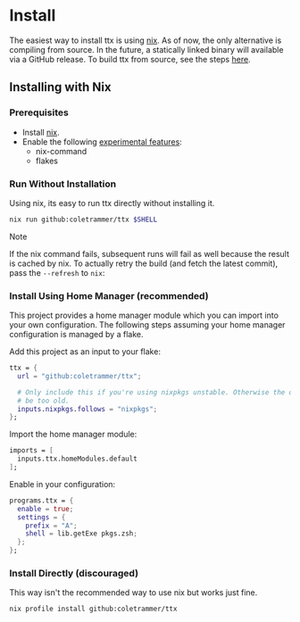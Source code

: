 # Install

The easiest way to install ttx is using [nix](https://nixos). As of now, the only alternative is compiling from source.
In the future, a statically linked binary will available via a GitHub release. To build ttx from source,
see the steps [here](./build.md).

## Installing with Nix

### Prerequisites

- Install [nix](https://nixos.org/download/).
- Enable the following [experimental features](https://nix.dev/manual/nix/latest/development/experimental-features):
  - nix-command
  - flakes

### Run Without Installation

Using nix, its easy to run ttx directly without installing it.

```sh
nix run github:coletrammer/ttx $SHELL
```

> [!NOTE]
> If the nix command fails, subsequent runs will fail as well because the result is cached by nix. To actually retry the
> build (and fetch the latest commit), pass the `--refresh` to `nix`:

### Install Using Home Manager (recommended)

This project provides a home manager module which you can import into your own configuration. The following steps
assuming your home manager configuration is managed by a flake.

Add this project as an input to your flake:

```nix
ttx = {
  url = "github:coletrammer/ttx";

  # Only include this if you're using nixpkgs unstable. Otherwise the default compiler will
  # be too old.
  inputs.nixpkgs.follows = "nixpkgs";
};
```

Import the home manager module:

```nix
imports = [
  inputs.ttx.homeModules.default
];
```

Enable in your configuration:

```nix
programs.ttx = {
  enable = true;
  settings = {
    prefix = "A";
    shell = lib.getExe pkgs.zsh;
  };
};
```

### Install Directly (discouraged)

This way isn't the recommended way to use nix but works just fine.

```sh
nix profile install github:coletrammer/ttx
```
